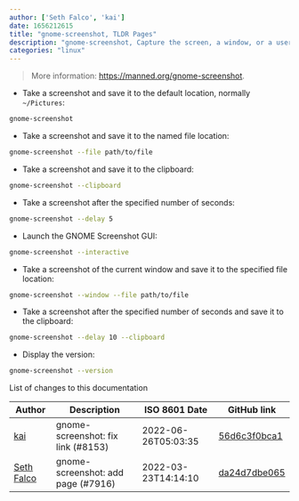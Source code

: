 ```yaml
---
author: ['Seth Falco', 'kai']
date: 1656212615
title: "gnome-screenshot, TLDR Pages"
description: "gnome-screenshot, Capture the screen, a window, or a user-defined area and save the image to a file."
categories: "linux"
---
```

> More information: <https://manned.org/gnome-screenshot>.

- Take a screenshot and save it to the default location, normally `~/Pictures`:

```bash
gnome-screenshot
```

- Take a screenshot and save it to the named file location:

```bash
gnome-screenshot --file path/to/file
```

- Take a screenshot and save it to the clipboard:

```bash
gnome-screenshot --clipboard
```

- Take a screenshot after the specified number of seconds:

```bash
gnome-screenshot --delay 5
```

- Launch the GNOME Screenshot GUI:

```bash
gnome-screenshot --interactive
```

- Take a screenshot of the current window and save it to the specified file location:

```bash
gnome-screenshot --window --file path/to/file
```

- Take a screenshot after the specified number of seconds and save it to the clipboard:

```bash
gnome-screenshot --delay 10 --clipboard
```

- Display the version:

```bash
gnome-screenshot --version
```
List of changes to this documentation


Author | Description | ISO 8601 Date | GitHub link
------|-----|-----|-----
[kai](mailto:gmdezreal@gmail.com) | gnome-screenshot: fix link (#8153) | 2022-06-26T05:03:35 | [56d6c3f0bca1](https://github.com/tldr-pages/tldr/commit/56d6c3f0bca16f5468bcf4d1884df166ad235518)
[Seth Falco](mailto:seth@falco.fun) | gnome-screenshot: add page (#7916) | 2022-03-23T14:14:10 | [da24d7dbe065](https://github.com/tldr-pages/tldr/commit/da24d7dbe0655a19160d459e7af5a5080993a82e)

